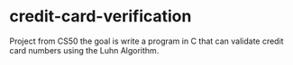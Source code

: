# credit-card-verification
Project from CS50
the goal is write a program in C that can validate credit card numbers using the Luhn Algorithm.
